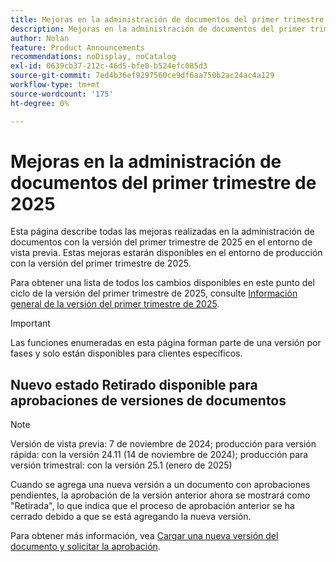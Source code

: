 ```yaml
---
title: Mejoras en la administración de documentos del primer trimestre de 2025
description: Mejoras en la administración de documentos del primer trimestre de 2025
author: Nolan
feature: Product Announcements
recommendations: noDisplay, noCatalog
exl-id: 0639cb37-212c-46d5-bfe0-b524efc085d3
source-git-commit: 7ed4b36ef9297560ce9df6aa750b2ac24ac4a129
workflow-type: tm+mt
source-wordcount: '175'
ht-degree: 0%

---
```


# Mejoras en la administración de documentos del primer trimestre de 2025

Esta página describe todas las mejoras realizadas en la administración de documentos con la versión del primer trimestre de 2025 en el entorno de vista previa. Estas mejoras estarán disponibles en el entorno de producción con la versión del primer trimestre de 2025.

Para obtener una lista de todos los cambios disponibles en este punto del ciclo de la versión del primer trimestre de 2025, consulte [Información general de la versión del primer trimestre de 2025](/help/quicksilver/product-announcements/product-releases/25-q1-release-activity/25-q1-release-overview.md).

>[!IMPORTANT]
>
>Las funciones enumeradas en esta página forman parte de una versión por fases y solo están disponibles para clientes específicos.

## Nuevo estado Retirado disponible para aprobaciones de versiones de documentos

>[!NOTE]
>
>Versión de vista previa: 7 de noviembre de 2024; producción para versión rápida: con la versión 24.11 (14 de noviembre de 2024); producción para versión trimestral: con la versión 25.1 (enero de 2025)

Cuando se agrega una nueva versión a un documento con aprobaciones pendientes, la aprobación de la versión anterior ahora se mostrará como &quot;Retirada&quot;, lo que indica que el proceso de aprobación anterior se ha cerrado debido a que se está agregando la nueva versión.

Para obtener más información, vea [Cargar una nueva versión del documento y solicitar la aprobación](/help/quicksilver/review-and-approve-work/document-reviews-and-approvals/manage-document-approvals/upload-new-doc-version.md).
